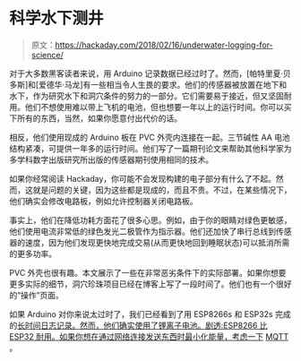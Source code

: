 # 科学水下测井

> 原文：<https://hackaday.com/2018/02/16/underwater-logging-for-science/>

对于大多数黑客读者来说，用 Arduino 记录数据已经过时了。然而，[帕特里夏·贝多斯]和[爱德华·马龙]有一些相当令人生畏的要求。他们的传感器被放置在地下和水下，作为研究水下和洞穴条件的努力的一部分。它们需要易于接近，但又坚固耐用。他们不想使用难以带上飞机的电池，但也想要一年以上的运行时间。你可以买下所有的东西，当然，如果你愿意付出代价的话。

相反，他们使用现成的 Arduino 板在 PVC 外壳内连接在一起。三节碱性 AA 电池结构紧凑，可提供一年多的运行时间。他们写了一篇期刊论文来帮助其他科学家为多学科数字出版研究所出版的传感器期刊使用相同的技术。

如果你经常阅读 Hackaday，你可能不会发现构建的电子部分有什么了不起。然而，这就是问题的关键，因为这些都是现成的，而且不贵。不过，在某些情况下，他们确实会修改电路板，例如允许控制器关闭电路板。

事实上，他们在降低功耗方面花了很多心思。例如，由于你的眼睛对绿色更敏感，他们使用电流非常低的绿色发光二极管作为指示器。他们还加快了串行总线到传感器的速度，因为他们发现更快地完成交易(从而更快地回到睡眠状态)可以抵消所需的更多功率。

PVC 外壳也很有趣。本文展示了一些在非常恶劣条件下的实际部署。如果你想要更多实际的细节，洞穴珍珠项目已经在博客上写了一段时间了。他们也有一个很好的“操作”页面。

如果 Arduino 对你来说太过时了，我们已经看到了用 ESP8266s 和 ESP32s 完成的[长时间日志记录。然而，他们确实使用了锂离子电池。剧透:ESP8266 比 ESP32 耐用。如果你想在通过网络连接发送东西时最小化能量，考虑一下](https://hackaday.com/2017/09/24/datalogger-uses-esp32-and-esp8266-low-power-modes/) [MQTT](https://hackaday.com/2017/10/31/review-iot-data-logging-services-with-mqtt/) 。